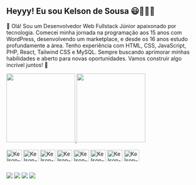 ## Heyyy! Eu sou Kelson de Sousa 😃👨🏿‍💻

👋 Olá! Sou um Desenvolvedor Web Fullstack Júnior apaixonado por tecnologia. Comecei minha jornada na programação aos 15 anos com WordPress, desenvolvendo um marketplace, e desde os 16 anos estudo profundamente a área. Tenho experiência com HTML, CSS, JavaScript, PHP, React, Tailwind CSS e MySQL. Sempre buscando aprimorar minhas habilidades e aberto para novas oportunidades. Vamos construir algo incrível juntos! 🚀


<div>
  <a href="https://www.instagram.com/doc_script/?hl=pt-br">
    <img height="180em" src="https://github-readme-stats.vercel.app/api?username=doctorscript08&count_private=true&theme=shadow_red&show_icons=true)](https://github.com/doctorscript08/github-readme-stats">
    <img height="180em" src="https://github-readme-stats.vercel.app/api/top-langs/?username=doctorscript08&layout=compact&theme=shadow_red">
  </a>
</div>

<div style="display: inline_block"><br>
  <img align="center" alt="Kelson-HTML" height="30" width="40" src="https://cdn.jsdelivr.net/gh/devicons/devicon@latest/icons/html5/html5-original.svg">
  <img align="center" alt="Kelson-HTML" height="30" width="40" src="https://cdn.jsdelivr.net/gh/devicons/devicon@latest/icons/css3/css3-original.svg">
  <img align="center" alt="Kelson-HTML" height="30" width="40" src="https://cdn.jsdelivr.net/gh/devicons/devicon@latest/icons/javascript/javascript-original.svg">
  <img align="center" alt="Kelson-HTML" height="30" width="40" src="https://cdn.jsdelivr.net/gh/devicons/devicon@latest/icons/php/php-original.svg">
  <img align="center" alt="Kelson-HTML" height="30" width="40" src="https://cdn.jsdelivr.net/gh/devicons/devicon@latest/icons/react/react-original.svg">
  <img align="center" alt="Kelson-HTML" height="30" width="40" src="https://cdn.jsdelivr.net/gh/devicons/devicon@latest/icons/tailwindcss/tailwindcss-original-wordmark.svg">
  <img align="center" alt="Kelson-HTML" height="30" width="40" src="https://cdn.jsdelivr.net/gh/devicons/devicon@latest/icons/mysql/mysql-original.svg">
  <img align="center" alt="Kelson-HTML" height="30" width="40" src="https://cdn.jsdelivr.net/gh/devicons/devicon@latest/icons/git/git-original.svg">
</div>

##

<div>
  <a href="https://www.instagram.com/doc_script/?hl=pt-br" target="_blank"><img src="https://img.shields.io/badge/Instagram-E4405F?style=for-the-badge&logo=instagram&logoColor=white"></a>
  <a href="https://wa.link/619egi" target="_blank"><img src="https://img.shields.io/badge/WhatsApp-25D366?style=for-the-badge&logo=whatsapp&logoColor=white"></a>
  <a href="https://discord.com/channels/@me" target="_blank"><img src="https://img.shields.io/badge/Discord-7289DA?style=for-the-badge&logo=discord&logoColor=white"></a>
  <a href="www.linkedin.com/in/kelson-de-sousa" target="_blank"><img src="https://img.shields.io/badge/LinkedIn-0077B5?style=for-the-badge&logo=linkedin&logoColor=white"></a>
</div>
